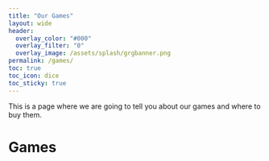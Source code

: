 ```yaml
---
title: "Our Games"
layout: wide
header:
  overlay_color: "#000"
  overlay_filter: "0"
  overlay_image: /assets/splash/grgbanner.png
permalink: /games/
toc: true
toc_icon: dice
toc_sticky: true
---
```

This is a page where we are going to tell you about our games and where to buy them.
# Games
